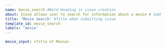 ```yaml
---
name: movie_search #Bold Heading in issue creation
about: Issue allows user to search for information about a movie # Subheading in issue creation
title: 'Movie Search' #Title when submitting issue
template_id: movie_search
labels: 'movie'
---
```

<!-- 
## Description
Enter your movie title after the colon where it says <Title>. Please keep these characters < >. Thanks!
-->
```yaml
movie_input: <Title of Movie>
```